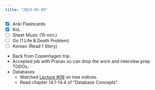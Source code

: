 ```yaml
---
title: "2024-05-09"
---
```


- [x] Anki Flashcards
- [x] KoL
- [ ] Sheet Music (10 min.)
- [ ] Go (1 Life & Death Problem)
- [ ] Korean (Read 1 Story)

* Back from Copenhagen trip.
* Accepted job with Pranav so can drop the work and interview prep TODOs.
* Databases
	* Watched [Lecture #08](https://www.youtube.com/watch?v=9QPr8Ufzt5M8&list=PLSE8ODhjZXjaKScG3l0nuOiDTTqpfnWFf&index=8) on tree indices.
	* Read chapter 14.1-14.4 of "Database Concepts".